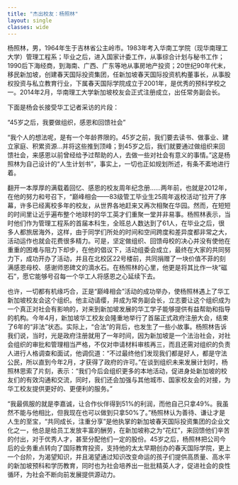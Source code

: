 ```yaml
---
title: "杰出校友：杨照林"
layout: single
classes: wide
---
```


杨照林，男，1964年生于吉林省公主岭市。1983年考入华南工学院（现华南理工大学）管理工程系；毕业之后，进入国家计委工作，从事综合计划与秘书工作；1990后下海经商，到海南、广西、广东等地从事房地产投资；20世纪90年代末，移民新加坡，创建春天国际投资集团，任新加坡春天国际投资机构董事长，从事股权投资与私立教育行业，下属春天国际学院成立于2001年，是优秀的预科学校之一。2014年2月，华南理工大学新加坡校友会正式注册成立，出任常务副会长。

下面是杨会长接受华工记者采访的片段：

“45岁之后，我要做组织，感恩和回馈社会”

“我个人的想法呢，是有一个年龄界限的。45岁之前，我们要去读书、做事业、建立家庭、积累资源…并将这些推到顶峰；到45岁之后，我们就要通过做组织来回馈社会，来感恩以前曾经给予过帮助的人，去做一些对社会有意义的事情。”这是杨照林为自己设计的“人生计划书”，事实上，一切也正如规划所述，有条不紊地进行着。

翻开一本厚厚的满载着回忆、感恩的校友周年纪念册……两年前，也就是2012年，在他的努力和号召下，“巅峰相会——83级管工毕业生25周年返校活动”拉开了序幕，许多已经离校多年的校友，从世界各地赶来又再次相聚在华园。然而，在短短的时间里让近乎遍布整个地球村的华工英才们重聚一堂并非易事。杨照林表示，当时他们作为管理工程系的首届本科生，全班总人数达到了61人，在毕业之后，很多人都旅居海外，这样，由于同学们所处的时间和空间跨度和差异度都非常之大，活动运作也就会花费很多精力。可是，坚定做组织、回馈母校的决心并没有使他在重重的困难与阻力下却步，在他的倡议下，活动组委会成立，最终在大家的共同努力下，成功开办了活动，并且在北校区22号楼前，共同捐赠了一块价值不菲的刻满感恩母校、感谢师恩碑文的滴水石。在杨照林的心里，他更是将其比作一块“磁石”，愿它能够号召每一个华工人将感恩之心延续下去。

也许，一切都有机缘巧合，正是“巅峰相会”活动的成功举办，使杨照林遇上了华工新加坡校友会这个组织。他主动请缨，并成为常务副会长，立志要让这个组织成为一个真正对社会有影响的，对来到新加坡发展的华工学子能够提供有益帮助和指导的机构。今年4月，新加坡华工校友会隆重地举行了首届正式政府注册大会，结束了6年的“非法”状态。实际上，“合法”的背后，也发生了一些小故事。杨照林告诉我们说，当时，光是政府注册就用了一年时间，因为新加坡是一个法治社会，对社会组织的审批和管理相当严格，不仅对申请材料审核再三，而且还需对组织的负责人进行人格调查和面试，他调侃道：“不过最终他们发现我们都是好人，都是守法公民，所以直到今年2月，才获得了政府的许可。”在谈到组织未来发展计划时，杨照林思索了片刻，表示：“我们今后会组织更多的本地活动，促进身处新加坡的校友们的有效沟通和交流，同时，我们还会加强与其他城市、国家校友会的对接，为华工校友提供更好的、更便利的服务。”

“我最佩服的就是李嘉诚，让合作伙伴得到51%的利润，而他自己只拿49%。我虽然不能与他相比，但我现在也可以做到只拿50%了。”杨照林认为善待、谦让才是人生的至宝，“共同成长，注重分享”是他执掌的新加坡春天国际投资集团的企业文化之一，他总是给员工发放丰富的酬劳，在新加坡称之为“花红”，来回馈他们辛苦的付出，对于优秀人才，甚至分配他们一定的股份。45岁之后，杨照林把公司今后的业务重点转向了国际教育投资，支持他的太太早期创办的春天国际学院，更上一个台阶，为渴望知识，并且渴望通过知识改变命运的孩子们提供高质量、高水平的新加坡预科和学历教育，同时也为社会培养出一批批精英人才，促进社会的良性循环，为社会不断向前发展提供源动力。
